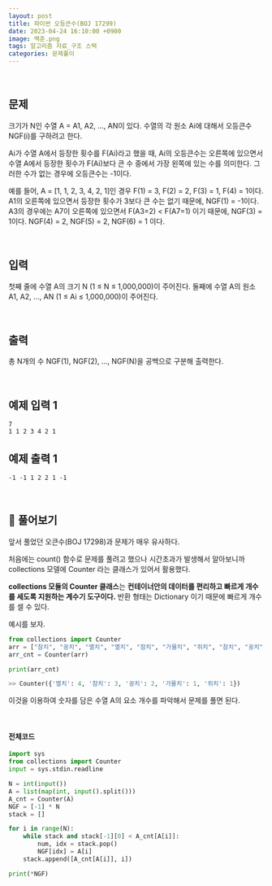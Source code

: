 ```yaml
---
layout: post
title: 파이썬 오등큰수(BOJ 17299)
date: 2023-04-24 16:10:00 +0900
image: 백준.png
tags: 알고리즘 자료_구조 스택
categories: 문제풀이
---
```


<br>

## 문제

크기가 N인 수열 A = A1, A2, ..., AN이 있다. 수열의 각 원소 Ai에 대해서 오등큰수 NGF(i)를 구하려고 한다.

Ai가 수열 A에서 등장한 횟수를 F(Ai)라고 했을 때, Ai의 오등큰수는 오른쪽에 있으면서 수열 A에서 등장한 횟수가 F(Ai)보다 큰 수 중에서 가장 왼쪽에 있는 수를 의미한다. 그러한 수가 없는 경우에 오등큰수는 -1이다.

예를 들어, A = [1, 1, 2, 3, 4, 2, 1]인 경우 F(1) = 3, F(2) = 2, F(3) = 1, F(4) = 1이다. A1의 오른쪽에 있으면서 등장한 횟수가 3보다 큰 수는 없기 때문에, NGF(1) = -1이다. A3의 경우에는 A7이 오른쪽에 있으면서 F(A3=2) < F(A7=1) 이기 때문에, NGF(3) = 1이다. NGF(4) = 2, NGF(5) = 2, NGF(6) = 1 이다.

<br>

## 입력

첫째 줄에 수열 A의 크기 N (1 ≤ N ≤ 1,000,000)이 주어진다. 둘째에 수열 A의 원소 A1, A2, ..., AN (1 ≤ Ai ≤ 1,000,000)이 주어진다.

<br>

## 출력

총 N개의 수 NGF(1), NGF(2), ..., NGF(N)을 공백으로 구분해 출력한다.

<br>

## 예제 입력 1

```
7
1 1 2 3 4 2 1
```

## 예제 출력 1

```
-1 -1 1 2 2 1 -1
```

<br>

## 📝 풀어보기

앞서 풀었던 오큰수(BOJ 17298)과 문제가 매우 유사하다.

처음에는 count() 함수로 문제를 풀려고 했으나 시간초과가 발생해서 알아보니까 collections 모델에 Counter 라는 클래스가 있어서 활용했다.

**collections 모듈의 Counter 클래스**는 **컨테이너안의 데이터를 편리하고 빠르게 개수를 세도록 지원하는 계수기 도구이다.** 반환 형태는 Dictionary 이기 때문에 빠르게 개수를 셀 수 있다.

예시를 보자.

``` python
from collections import Counter
arr = ["참치", "꽁치", "멸치", "멸치", "참치", "가물치", "쥐치", "참치", "꽁치", "멸치", "멸치"]
arr_cnt = Counter(arr)

print(arr_cnt)

>> Counter({'멸치': 4, '참치': 3, '꽁치': 2, '가물치': 1, '쥐치': 1})
```

이것을 이용하여 숫자를 담은 수열 A의 요소 개수를 파악해서 문제를 풀면 된다.

<br>

#### 전체코드

``` python
import sys
from collections import Counter
input = sys.stdin.readline

N = int(input())
A = list(map(int, input().split()))
A_cnt = Counter(A)
NGF = [-1] * N
stack = []

for i in range(N):
    while stack and stack[-1][0] < A_cnt[A[i]]:
        num, idx = stack.pop()
        NGF[idx] = A[i]
    stack.append([A_cnt[A[i]], i])

print(*NGF)
```

